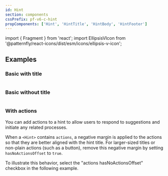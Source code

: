 ```yaml
---
id: Hint
section: components
cssPrefix: pf-v6-c-hint
propComponents: ['Hint', 'HintTitle', 'HintBody', 'HintFooter']
---
```


import { Fragment } from 'react';
import EllipsisVIcon from '@patternfly/react-icons/dist/esm/icons/ellipsis-v-icon';

## Examples

### Basic with title

```ts file="HintBasicWithTitle.tsx"

```

### Basic without title

```ts file="HintBasicWithoutTitle.tsx"

```

### With actions

You can add actions to a hint to allow users to respond to suggestions and initiate any related processes.

When a `<Hint>` contains `actions`, a negative margin is applied to the actions so that they are better aligned with the hint title. For larger-sized titles or non-plain actions (such as a button), remove this negative margin by setting `hasNoActionsOffset` to `true`.

To illustrate this behavior, select the "actions hasNoActionsOffset" checkbox in the following example.

```ts file="HintActionsWithNoOffset.tsx"

```
